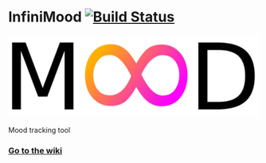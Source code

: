 # InfiniMood [![Build Status](https://travis-ci.org/CMPUT301F19T05/InfiniMood.svg?branch=master)](https://travis-ci.org/CMPUT301F19T05/InfiniMood)

![InfiniMood Logo](/img/logo.png)

Mood tracking tool

### [Go to the wiki](https://github.com/CMPUT301F19T05/InfiniMood/wiki)
